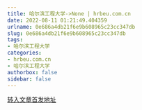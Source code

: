 ```yaml
---
title: 哈尔滨工程大学->None | hrbeu.com.cn
date: 2022-08-11 01:21:49.404359
urlname: 0e686a4db21f6e9b608965c23cc347db
slug: 0e686a4db21f6e9b608965c23cc347db
tags: 
- 哈尔滨工程大学
categories:
- hrbeu.com.cn
- 哈尔滨工程大学
authorbox: false
sidebar: false
---
```





[转入文章首发地址](http://www.hlj.chinanews.com.cn/hljnews/2022/0810/111932.html)